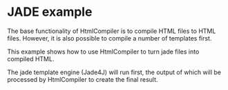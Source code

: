 
# JADE example

The base functionality of HtmlCompiler is to compile HTML files to HTML files.
However, it is also possible to compile a number of templates first.

This example shows how to use HtmlCompiler to turn jade files into compiled HTML.

The jade template engine (Jade4J) will run first, the output of which will be
processed by HtmlCompiler to create the final result.

